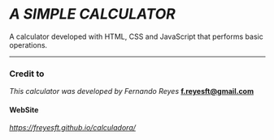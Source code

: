 # *A SIMPLE CALCULATOR*

A calculator developed with HTML, CSS and JavaScript that performs basic operations.

------------


### Credit to
*This calculator was developed by Fernando Reyes* 
**f.reyesft@gmail.com**

#### WebSite
*https://freyesft.github.io/calculadora/*